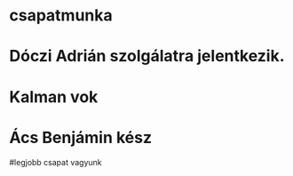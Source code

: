 # csapatmunka
# Dóczi Adrián szolgálatra jelentkezik.
# Kalman vok
# Ács Benjámin kész
#legjobb csapat vagyunk
